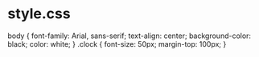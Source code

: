 # style.css
body {     font-family: Arial, sans-serif;     text-align: center;     background-color: black;     color: white; }  .clock {     font-size: 50px;     margin-top: 100px; }
